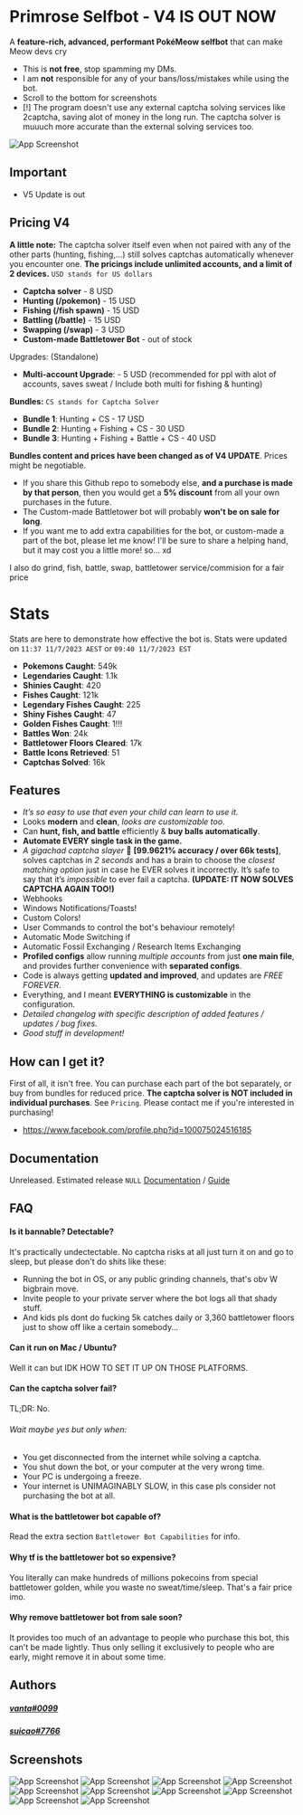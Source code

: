 
# Primrose Selfbot - V4 IS OUT NOW

A **feature-rich, advanced, performant PokéMeow selfbot** that can make Meow devs cry
- This is **not free**, stop spamming my DMs.
- I am **not** responsible for any of your bans/loss/mistakes while using the bot.
- Scroll to the bottom for screenshots
- [!] The program doesn't use any external captcha solving services like 2captcha, saving alot of money in the long run. The captcha solver is muuuch more accurate than the external solving services too.

![App Screenshot](https://cdn.discordapp.com/attachments/1105446972313317427/1108746373928591360/rsz_1untitled-removebg-preview.png)

## Important
- V5 Update is out

## Pricing V4
**A little note:** The captcha solver itself even when not paired with any of the other parts (hunting, fishing,...) still solves captchas automatically whenever you encounter one. **The pricings include unlimited accounts, and a limit of 2 devices.** `USD stands for US dollars`

- **Captcha solver** - 8 USD
- **Hunting (/pokemon)** - 15 USD
- **Fishing (/fish spawn)** - 15 USD
- **Battling (/battle)** - 15 USD
- **Swapping (/swap)** - 3 USD
- **Custom-made Battletower Bot** - out of stock

Upgrades: (Standalone)
- **Multi-account Upgrade**: - 5 USD (recommended for ppl with alot of accounts, saves sweat / Include both multi for fishing & hunting)

**Bundles:** `CS stands for Captcha Solver`

- **Bundle 1**: Hunting + CS - 17 USD
- **Bundle 2**: Hunting + Fishing + CS - 30 USD
- **Bundle 3**: Hunting + Fishing + Battle + CS - 40 USD

**Bundles content and prices have been changed as of V4 UPDATE**. Prices might be negotiable.

- If you share this Github repo to somebody else, **and a purchase is made by that person**, then you would get a **5% discount** from all your own purchases in the future.
- The Custom-made Battletower bot will probably **won't be on sale for long**.
- If you want me to add extra capabilities for the bot, or custom-made a part of the bot, please let me know! I'll be sure to share a helping hand, but it may cost you a little more! so... xd

I also do grind, fish, battle, swap, battletower service/commision for a fair price

# Stats
Stats are here to demonstrate how effective the bot is. Stats were updated on `11:37 11/7/2023 AEST` or `09:40 11/7/2023 EST`
- **Pokemons Caught**: 549k
- **Legendaries Caught**: 1.1k
- **Shinies Caught**: 420
- **Fishes Caught**: 121k
- **Legendary Fishes Caught**: 225
- **Shiny Fishes Caught**: 47
- **Golden Fishes Caught**: 1!!!
- **Battles Won**: 24k
- **Battletower Floors Cleared**: 17k
- **Battle Icons Retrieved**: 51
- **Captchas Solved**: 16k

## Features

- *It’s so easy to use that even your child can learn to use it.*
- Looks **modern** and **clean**, *looks are customizable too*.
- Can **hunt, fish, and battle** efficiently & **buy balls automatically**.
- **Automate EVERY single task in the game.**
- *A gigachad captcha slayer* 🤺 **[99.9621% accuracy / over 66k tests]**, solves captchas in *2 seconds* and has a brain to choose the *closest matching option* just in case he EVER solves it incorrectly. It’s safe to say that it’s *impossible* to ever fail a captcha. **(UPDATE: IT NOW SOLVES CAPTCHA AGAIN TOO!)**
- Webhooks
- Windows Notifications/Toasts!
- Custom Colors!
- User Commands to control the bot's behaviour remotely!
- Automatic Mode Switching if 
- Automatic Fossil Exchanging / Research Items Exchanging
- **Profiled configs** allow running *multiple accounts* from just **one main file**, and provides further convenience with **separated configs**.
- Code is always getting **updated and improved**, and updates are *FREE FOREVER*.
- Everything, and I meant **EVERYTHING is customizable** in the configuration.
- *Detailed changelog with specific description of added features / updates / bug fixes.*
- *Good stuff in development!*

## How can I get it?
First of all, it isn't free. You can purchase each part of the bot separately, or buy from bundles for reduced price. **The captcha solver is NOT included in individual purchases**. See `Pricing`. Please contact me if you're interested in purchasing!
- https://www.facebook.com/profile.php?id=100075024516185

## Documentation
Unreleased. Estimated release `NULL`
[Documentation](https://linktodocumentation) / [Guide](https://linktodocumentation)

## FAQ

#### Is it bannable? Detectable?

It's practically undectectable. No captcha risks at all just turn it on and go to sleep, but please don't do shits like these:
- Running the bot in OS, or any public grinding channels, that's obv W bigbrain move.
- Invite people to your private server where the bot logs all that shady stuff.
- And kids pls dont do fucking 5k catches daily or 3,360 battletower floors just to show off like a certain somebody...

#### Can it run on Mac / Ubuntu?

Well it can but IDK HOW TO SET IT UP ON THOSE PLATFORMS.

#### Can the captcha solver fail?

TL;DR: No. 
###### Wait maybe yes but only when:
- You get disconnected from the internet while solving a captcha.
- You shut down the bot, or your computer at the very wrong time.
- Your PC is undergoing a freeze.
- Your internet is UNIMAGINABLY SLOW, in this case pls consider not purchasing the bot at all.

#### What is the battletower bot capable of?

Read the extra section `Battletower Bot Capabilities` for info.

#### Why tf is the battletower bot so expensive?

You literally can make hundreds of millions pokecoins from special battletower golden, while you waste no sweat/time/sleep. That's a fair price imo.

#### Why remove battletower bot from sale soon?

It provides too much of an advantage to people who purchase this bot, this can't be made lightly. Thus only selling it exclusively to people who are early, might remove it in about some time.

## Authors
##### [vanta#0099]()
##### [suicao#7766]()

## Screenshots
![App Screenshot](https://github.com/fuwu99/primrose-pokemeow/blob/main/images/captcha%20solving.PNG)
![App Screenshot](https://github.com/fuwu99/primrose-pokemeow/blob/main/images/inventory%20scraping.PNG)
![App Screenshot](https://github.com/fuwu99/primrose-pokemeow/blob/main/images/hot.PNG)
![App Screenshot](https://github.com/fuwu99/primrose-pokemeow/blob/main/images/notifs.png)
![App Screenshot](https://github.com/fuwu99/primrose-pokemeow/blob/main/images/webhook.png)
![App Screenshot](https://github.com/fuwu99/primrose-pokemeow/blob/main/images/preview.PNG)
![App Screenshot](https://github.com/fuwu99/primrose-pokemeow/blob/main/images/lege3.PNG)
![App Screenshot](https://github.com/fuwu99/primrose-pokemeow/blob/main/images/fishie.PNG)
![App Screenshot](https://github.com/fuwu99/primrose-pokemeow/blob/main/images/drip%20fuzzy%20matching.PNG)
![App Screenshot](https://github.com/fuwu99/primrose-pokemeow/blob/main/images/fullodds%20drip.PNG)
